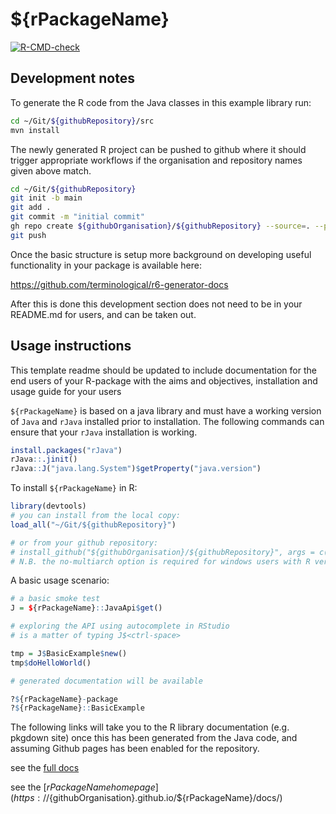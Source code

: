 # ${rPackageName}

[![R-CMD-check](https://github.com/${githubOrganisation}/${githubRepository}/workflows/R-CMD-check/badge.svg)](https://github.com/${githubOrganisation}/${githubRepository}/actions)

## Development notes

To generate the R code from the Java classes in this example library run: 

```BASH
cd ~/Git/${githubRepository}/src
mvn install
```

The newly generated R project can be pushed to github where it should trigger appropriate workflows if the organisation and repository names given above match.

```BASH
cd ~/Git/${githubRepository}
git init -b main
git add . 
git commit -m "initial commit"
gh repo create ${githubOrganisation}/${githubRepository} --source=. --public
git push

```

Once the basic structure is setup more background on developing useful functionality in your package is available here:

https://github.com/terminological/r6-generator-docs

After this is done this development section does not need to be in your README.md for users, and can be taken out. 

## Usage instructions

This template readme should be updated to include documentation for the end users of your R-package with the aims and objectives, installation and usage guide for your users

`${rPackageName}` is based on a java library and must have a working version of `Java` and `rJava` installed prior to installation. The following commands can ensure that your `rJava` installation is working.


```R
install.packages("rJava")
rJava::.jinit()
rJava::J("java.lang.System")$getProperty("java.version")
```

To install `${rPackageName}` in R:

```R
library(devtools)
# you can install from the local copy:
load_all("~/Git/${githubRepository}")

# or from your github repository:
# install_github("${githubOrganisation}/${githubRepository}", args = c("--no-multiarch"))
# N.B. the no-multiarch option is required for windows users with R versions prior to 4.2.0.
```

A basic usage scenario:


```R
# a basic smoke test
J = ${rPackageName}::JavaApi$get()

# exploring the API using autocomplete in RStudio
# is a matter of typing J$<ctrl-space> 

tmp = J$BasicExample$new()
tmp$doHelloWorld()

# generated documentation will be available

?${rPackageName}-package
?${rPackageName}::BasicExample

```

The following links will take you to the R library documentation (e.g. pkgdown site) once this has been generated from the Java code, and assuming Github pages has been enabled for the repository.  

see the [full docs](https://${githubOrganisation}.github.io/${rPackageName})

see the [${rPackageName} home page](https://${githubOrganisation}.github.io/${rPackageName}/docs/)



